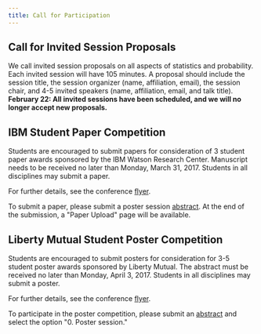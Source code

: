 ```yaml
---
title: Call for Participation
---
```


## Call for Invited Session Proposals

We call invited session proposals on all aspects of statistics and
probability. Each invited session will have 105 minutes. A proposal
should include the session title, the session organizer (name,
affiliation, email), the session chair, and 4-5 invited speakers
(name, affiliation, email, and talk title). **February 22: All invited
sessions have been scheduled, and we will no longer accept new
proposals.**

## IBM Student Paper Competition

Students are encouraged to submit papers for consideration of 3
student paper awards sponsored by the IBM Watson Research Center.
Manuscript needs to be received no later than Monday, March 31, 2017.
Students in all disciplines may submit a paper.

For further details, see the conference [flyer](ness2017flyer.pdf).

To submit a paper, please submit a poster
session [abstract](abstractform). At the end of the submission, a
"Paper Upload" page will be available.

## Liberty Mutual Student Poster Competition

Students are encouraged to submit posters for consideration for 3-5
student poster awards sponsored by Liberty Mutual. The
abstract must be received no later than Monday, April 3, 2017.
Students in all disciplines may submit a poster.

For further details, see the conference [flyer](ness2017flyer.pdf).

To participate in the poster competition, please submit
an [abstract](abstractform) and select the option "0. Poster session."

